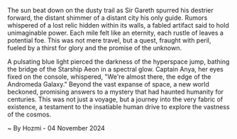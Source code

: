 
The sun beat down on the dusty trail as Sir Gareth spurred his destrier forward, the distant shimmer of a distant city his only guide. Rumors whispered of a lost relic hidden within its walls, a fabled artifact said to hold unimaginable power.  Each mile felt like an eternity, each rustle of leaves a potential foe.  This was not mere travel, but a quest, fraught with peril, fueled by a thirst for glory and the promise of the unknown.  

A pulsating blue light pierced the darkness of the hyperspace jump, bathing the bridge of the Starship Aeon in a spectral glow. Captain Anya, her eyes fixed on the console, whispered, "We're almost there, the edge of the Andromeda Galaxy."  Beyond the vast expanse of space, a new world beckoned, promising answers to a mystery that had haunted humanity for centuries.  This was not just a voyage, but a journey into the very fabric of existence, a testament to the insatiable human drive to explore the vastness of the cosmos. 

~ By Hozmi - 04 November 2024
